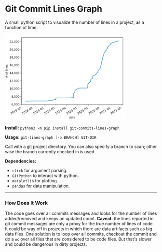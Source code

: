 # Git Commit Lines Graph

A small python script to visualize the number of lines in a project, as a function of time. 

<img src="example.png" width="400" align="center">

**Install:** `python3 -m pip install git-commits-lines-graph`


**Usage:** `git-lines-graph [-b BRANCH] GIT-DIR` 

Call with a git project directory. You can also specify a branch to scan; other wise the branch currently checked in is used. 

**Dependencies:** 
- `click` for argument parsing.
- `GitPython` to interact with python.
- `matplotlib` for plotting.
- `pandas` for data manipulation. 

----

### How Does It Work
The code goes over all commits messages and looks for the number of lines added/removed and keeps an updated count. **Caveat**: the lines reported in git commit messages are only a proxy for the true number of lines of code. It could be way off in projects in which there are data artifacts such as big data files. One solution is to loop over all commits, checkout the commit and do a `wc` over all files that are considered to be code files. But that's slower and could be dangerous in dirty projects. 
